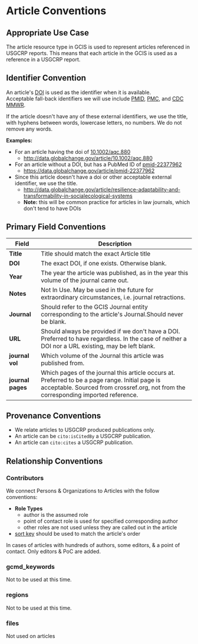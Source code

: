 # Article Conventions

## Appropriate Use Case

The article resource type in GCIS is used to represent articles referenced in USGCRP reports. This means that each article in the GCIS is used as a reference in a USGCRP report.

## Identifier Convention

An article's [DOI](../external_conventions/doi.md) is used as the identifier when it is available.  
Acceptable fall-back identifiers we will use include [PMID](https://www.ncbi.nlm.nih.gov/pmc/pmctopmid/), [PMC](https://www.ncbi.nlm.nih.gov/pmc/pmctopmid/), and [CDC MMWR](https://www.cdc.gov/mmwr/about.html).

If the article doesn't have any of these external identifiers, we use the title, with hyphens between words, lowercase letters, no numbers. We do not remove any words.

**Examples:**
   * For an article having the doi of [10.1002/aqc.880](http://data.globalchange.gov/article/10.1002/aqc.880)
      * http://data.globalchange.gov/article/10.1002/aqc.880
   * For an article without a DOI, but has a PubMed ID of [pmid-22377962](https://data.globalchange.gov/article/pmid-22377962)
      * https://data.globalchange.gov/article/pmid-22377962
   * Since this article doesn't have a doi or other acceptable external identifier, we use the title.
      * http://data.globalchange.gov/article/resilience-adaptability-and-transformability-in-socialecological-systems
      * **Note:** this will be common practice for articles in law journals, which don't tend to have DOIs

## Primary Field Conventions

| Field | Description |
|-------|------------- | 
|**Title**|Title should match the exact Article title|
|**DOI**|The exact DOI, if one exists. Otherwise blank.|
|**Year**|The year the article was published, as in the year this volume of the journal came out.|
|**Notes**|Not In Use.  May be used in the future for extraordinary circumstances, i.e. journal retractions.|
|**Journal**|Should refer to the GCIS Journal entity corresponding to the article's Journal.Should never be blank.|
|**URL**|Should always be provided if we don't have a DOI.  Preferred to have regardless.  In the case of neither a DOI nor a URL existing, may be left blank.|
|**journal vol**|Which volume of the Journal this article was published from.| Sourced from crossref.org, not from the corresponding imported reference.|
|**journal pages** |Which pages of the journal this article occurs at.  Preferred to be a page range. Initial page is acceptable. Sourced from crossref.org, not from the corresponding imported reference.|

## Provenance Conventions

- We relate articles to USGCRP produced publications only.  
- An article can be `cito:isCitedBy` a USGCRP publication.  
- An article can `cito:cites` a USGCRP publication.

## Relationship Conventions


### Contributors

We connect Persons & Organizations to Articles with the follow conventions:
  * **Role Types**
    * author is the assumed role
    * point of contact role is used for specified corresponding author
    * other roles are not used unless they are called out in the article
  * [sort key](https://github.com/USGCRP/gcis-conventions/blob/master/gcis_resources/Defaults.md#sort-key) should be used to match the article's order
 
In cases of articles with hundreds of authors, some editors, & a point of contact. Only editors & PoC are added.

### gcmd_keywords
Not to be used at this time.
### regions
Not to be used at this time.
### files
Not used on articles

